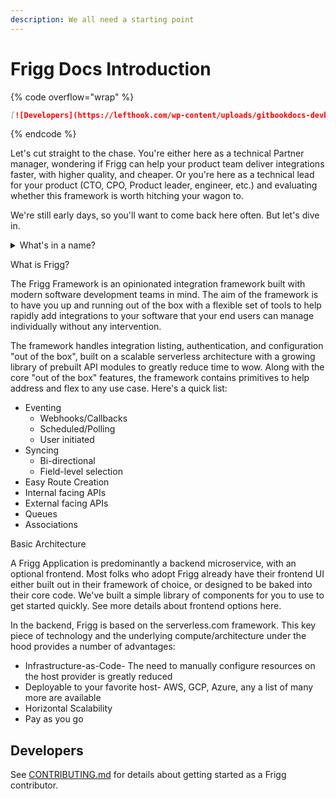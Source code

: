 ```yaml
---
description: We all need a starting point
---
```


# Frigg Docs Introduction

{% code overflow="wrap" %}
```markdown
[![Developers](https://lefthook.com/wp-content/uploads/gitbookdocs-devbutton.png)](https://lefthook.com)
```
{% endcode %}

Let's cut straight to the chase. You're either here as a technical Partner manager, wondering if Frigg can help your product team deliver integrations faster, with higher quality, and cheaper. Or you're here as a technical lead for your product (CTO, CPO, Product leader, engineer, etc.) and evaluating whether this framework is worth hitching your wagon to.

We're still early days, so you'll want to come back here often. But let's dive in.

<details>

<summary>What's in a name?</summary>

Frigg Defintion:

* Frigg \*\*\*\*is the Norse goddess of **marriage** and **partnerships**
* Frigg means **“Beloved”** in Old Norse
* She flies the earthly skies as a falcon
* She is known in folklore as the **“weaver of the clouds”**

The Frigg Integration Framework powers integrations between software companies, the majority of which are in the cloud, speeding up time to live on tech partnerships.

</details>

What is Frigg?

The Frigg Framework is an opinionated integration framework built with modern software development teams in mind. The aim of the framework is to have you up and running out of the box with a flexible set of tools to help rapidly add integrations to your software that your end users can manage individually without any intervention.&#x20;

The framework handles integration listing, authentication, and configuration "out of the box", built on a scalable serverless architecture with a growing library of prebuilt API modules to greatly reduce time to wow. Along with the core "out of the box" features, the framework contains primitives to help address and flex to any use case. Here's a quick list:

* Eventing
  * Webhooks/Callbacks
  * Scheduled/Polling
  * User initiated
* Syncing
  * Bi-directional
  * Field-level selection
* Easy Route Creation
* Internal facing APIs
* External facing APIs
* Queues
* Associations

Basic Architecture

A Frigg Application is predominantly a backend microservice, with an optional frontend. Most folks who adopt Frigg already have their frontend UI either built out in their framework of choice, or designed to be baked into their core code. We've built a simple library of components for you to use to get started quickly. See more details about frontend options here.

In the backend, Frigg is based on the serverless.com framework. This key piece of technology and the underlying compute/architecture under the hood provides a number of advantages:

* Infrastructure-as-Code- The need to manually configure resources on the host provider is greatly reduced
* Deployable to your favorite host- AWS, GCP, Azure, any a list of many more are available
* Horizontal Scalability
* Pay as you go



## Developers

See [CONTRIBUTING.md](getting-started/contributing/) for details about getting started as a Frigg contributor.
